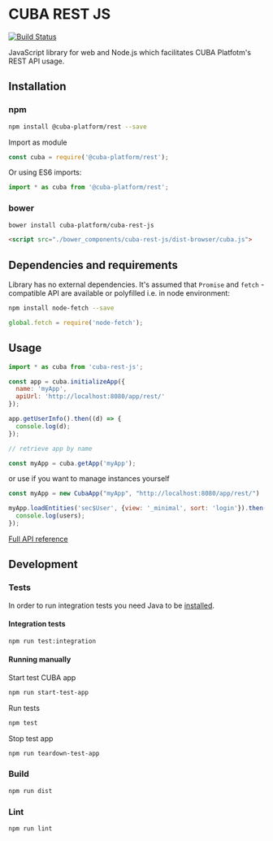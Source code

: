 # CUBA REST JS

[![Build Status](https://travis-ci.org/cuba-platform/cuba-rest-js.svg?branch=master)](https://travis-ci.org/cuba-platform/cuba-rest-js)

JavaScript library for web and Node.js which facilitates CUBA Platfotm's REST API usage.
 
## Installation

### npm

```bash
npm install @cuba-platform/rest --save
```
Import as module  
```javascript
const cuba = require('@cuba-platform/rest');
```

Or using ES6 imports:

```javascript
import * as cuba from '@cuba-platform/rest';
```

### bower
```bash
bower install cuba-platform/cuba-rest-js
```
```html
<script src="./bower_components/cuba-rest-js/dist-browser/cuba.js">
```


## Dependencies and requirements
Library has no external dependencies. It's assumed that `Promise` and `fetch` -compatible API are available 
or polyfilled i.e. in node environment:
  
```bash
npm install node-fetch --save
```

```javascript
global.fetch = require('node-fetch');
```

## Usage

```javascript
import * as cuba from 'cuba-rest-js';

const app = cuba.initializeApp({
  name: 'myApp',
  apiUrl: 'http://localhost:8080/app/rest/'
});

app.getUserInfo().then((d) => {
  console.log(d);
});

// retrieve app by name

const myApp = cuba.getApp('myApp');
```
or use if you want to manage instances yourself
```javascript
const myApp = new CubaApp("myApp", "http://localhost:8080/app/rest/")
```

```javascript
myApp.loadEntities('sec$User', {view: '_minimal', sort: 'login'}).then((users) => {
  console.log(users);
});
```

[Full API reference](https://doc.cuba-platform.com/frontend/latest-cuba-rest-js.html)

## Development

### Tests
In order to run integration tests you need Java to be [installed](https://doc.cuba-platform.com/manual-latest/setup.html).
#### Integration tests
```bash
npm run test:integration
```
#### Running manually
Start test CUBA app
```bash
npm run start-test-app
```
Run tests
```bash
npm test
```
Stop test app
```bash
npm run teardown-test-app
```

### Build
```bash
npm run dist
```

### Lint
```bash
npm run lint
```
